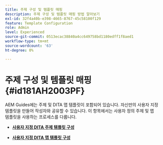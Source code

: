 ```yaml
---
title: 주제 구성 및 템플릿 매핑
description: 주제 구성 및 템플릿 매핑 방법 알아보기
exl-id: 32f4a40b-e398-4665-8767-45c58100f129
feature: Template Configuration
role: Admin
level: Experienced
source-git-commit: 0513ecac38840a4cc649758bd1180edff1f8aed1
workflow-type: tm+mt
source-wordcount: '63'
ht-degree: 0%

---
```


# 주제 구성 및 템플릿 매핑 {#id181AH2003PF}

AEM Guides에는 주제 및 DITA 맵 템플릿이 포함되어 있습니다. 자신만의 사용자 지정 템플릿을 만들어 작성자와 공유할 수 있습니다. 이 항목에서는 사용자 정의 주제 및 맵 템플릿을 사용하는 프로세스를 다룹니다.

- **[사용자 지정 DITA 주제 템플릿 구성](conf-template-tags-custom-dita-topic-template.md)**

- **[사용자 지정 DITA 맵 템플릿 구성](conf-template-tags-custom-dita-map-templates.md)**
